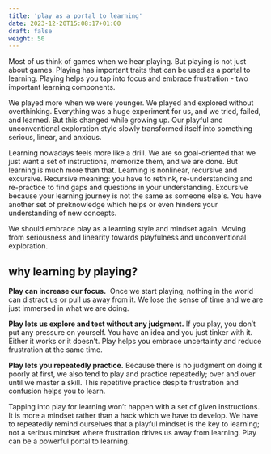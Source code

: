 ```yaml
---
title: 'play as a portal to learning'
date: 2023-12-20T15:08:17+01:00
draft: false
weight: 50
---
```


Most of us think of games when we hear playing. But playing is not just about
games. Playing has important traits that can be used as a portal to learning.
Playing helps you tap into focus and embrace frustration - two important
learning components.

We played more when we were younger. We played and explored without
overthinking. Everything was a huge experiment for us, and we tried, failed,
and learned. But this changed while growing up. Our playful and unconventional
exploration style slowly transformed itself into something serious, linear, and
anxious.

Learning nowadays feels more like a drill. We are so goal-oriented that we just
want a set of instructions, memorize them, and we are done. But learning is
much more than that. Learning is nonlinear, recursive and excursive. Recursive
meaning: you have to rethink, re-understanding and re-practice to find gaps and
questions in your understanding. Excursive because your learning journey is not
the same as someone else's. You have another set of preknowledge which helps or
even hinders your understanding of new concepts.

We should embrace play as a learning style and mindset again. Moving from
seriousness and linearity towards playfulness and unconventional exploration.

## why learning by playing?

**Play can increase our focus.**  Once we start playing, nothing in the world
can distract us or pull us away from it. We lose the sense of time and we are
just immersed in what we are doing.

**Play lets us explore and test without any judgment.** If you play, you don’t
put any pressure on yourself. You have an idea and you just tinker with it.
Either it works or it doesn’t. Play helps you embrace uncertainty and reduce
frustration at the same time.

**Play lets you repeatedly practice.** Because there is no judgment on doing it
poorly at first, we also tend to play and practice repeatedly; over and over
until we master a skill. This repetitive practice despite frustration and
confusion helps you to learn.

Tapping into play for learning won’t happen with a set of given instructions.
It is more a mindset rather than a hack which we have to develop. We have to
repeatedly remind ourselves that a playful mindset is the key to learning; not
a serious mindset where frustration drives us away from learning. Play can be a
powerful portal to learning.
